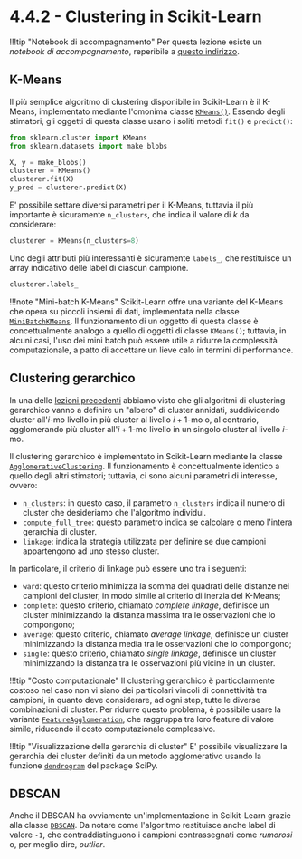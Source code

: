 # 4.4.2 - Clustering in Scikit-Learn

!!!tip "Notebook di accompagnamento"
	Per questa lezione esiste un *notebook di accompagnamento*, reperibile a [questo indirizzo](https://github.com/anhelus/pcs-exercises/blob/master/02_ml/04_clustering/02_clustering.ipynb).

## K-Means

Il più semplice algoritmo di clustering disponibile in Scikit-Learn è il K-Means, implementato mediante l'omonima classe [`KMeans()`](https://scikit-learn.org/stable/modules/generated/sklearn.cluster.KMeans.html). Essendo degli stimatori, gli oggetti di questa classe usano i soliti metodi `fit()` e `predict()`:

```py
from sklearn.cluster import KMeans
from sklearn.datasets import make_blobs

X, y = make_blobs()
clusterer = KMeans()
clusterer.fit(X)
y_pred = clusterer.predict(X)
```

E' possibile settare diversi parametri per il K-Means, tuttavia il più importante è sicuramente `n_clusters`, che indica il valore di $k$ da considerare:

```py
clusterer = KMeans(n_clusters=8)
```

Uno degli attributi più interessanti è sicuramente `labels_`, che restituisce un array indicativo delle label di ciascun campione.

```py
clusterer.labels_
```

!!!note "Mini-batch K-Means"
    Scikit-Learn offre una variante del K-Means che opera su piccoli insiemi di dati, implementata nella classe [`MiniBatchKMeans`](https://scikit-learn.org/stable/modules/generated/sklearn.cluster.MiniBatchKMeans.html#sklearn.cluster.MiniBatchKMeans). Il funzionamento di un oggetto di questa classe è concettualmente analogo a quello di oggetti di classe `KMeans()`; tuttavia, in alcuni casi, l'uso dei mini batch può essere utile a ridurre la complessità computazionale, a patto di accettare un lieve calo in termini di performance.

## Clustering gerarchico

In una delle [lezioni precedenti](../../03_ml/05_clustering/lecture.md) abbiamo visto che gli algoritmi di clustering gerarchico vanno a definire un "albero" di cluster annidati, suddividendo cluster all'$i$-mo livello in più cluster al livello $i+1$-mo o, al contrario, agglomerando più cluster all'$i+1$-mo livello in un singolo cluster al livello $i$-mo.

Il clustering gerarchico è implementato in Scikit-Learn mediante la classe [`AgglomerativeClustering`](https://scikit-learn.org/stable/modules/generated/sklearn.cluster.AgglomerativeClustering.html#sklearn.cluster.AgglomerativeClustering). Il funzionamento è concettualmente identico a quello degli altri stimatori; tuttavia, ci sono alcuni parametri di interesse, ovvero:

* `n_clusters`: in questo caso, il parametro `n_clusters` indica il numero di cluster che desideriamo che l'algoritmo individui.
* `compute_full_tree`: questo parametro indica se calcolare o meno l'intera gerarchia di cluster.
* `linkage`: indica la strategia utilizzata per definire se due campioni appartengono ad uno stesso cluster.

In particolare, il criterio di linkage può essere uno tra i seguenti:

* `ward`: questo criterio minimizza la somma dei quadrati delle distanze nei campioni del cluster, in modo simile al criterio di inerzia del K-Means;
* `complete`: questo criterio, chiamato *complete linkage*, definisce un cluster minimizzando la distanza massima tra le osservazioni che lo compongono;
* `average`: questo criterio, chiamato *average linkage*, definisce un cluster minimizzando la distanza media tra le osservazioni che lo compongono;
* `single`: questo criterio, chiamato *single linkage*, definisce un cluster minimizzando la distanza tra le osservazioni più vicine in un cluster.

!!!tip "Costo computazionale"
    Il clustering gerarchico è particolarmente costoso nel caso non vi siano dei particolari vincoli di connettività tra campioni, in quanto deve considerare, ad ogni step, tutte le diverse combinazioni di cluster. Per ridurre questo problema, è possibile usare la variante [`FeatureAgglomeration`](https://scikit-learn.org/stable/modules/generated/sklearn.cluster.FeatureAgglomeration.html#sklearn.cluster.FeatureAgglomeration), che raggruppa tra loro feature di valore simile, riducendo il costo computazionale complessivo.

!!!tip "Visualizzazione della gerarchia di cluster"
    E' possibile visualizzare la gerarchia dei cluster definiti da un metodo agglomerativo usando la funzione [`dendrogram`](https://docs.scipy.org/doc/scipy/reference/generated/scipy.cluster.hierarchy.dendrogram.html#scipy.cluster.hierarchy.dendrogram) del package SciPy.

## DBSCAN

Anche il DBSCAN ha ovviamente un'implementazione in Scikit-Learn grazie alla classe [`DBSCAN`](https://scikit-learn.org/stable/modules/generated/sklearn.cluster.DBSCAN.html#sklearn.cluster.DBSCAN). Da notare come l'algoritmo restituisce anche label di valore `-1`, che contraddistinguono i campioni contrassegnati come *rumorosi* o, per meglio dire, *outlier*.
